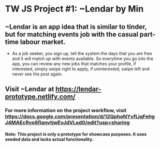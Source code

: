 # TW JS Project #1: ~Lendar by Min
## ~Lendar is an app idea that is similar to tinder, but for matching events job with the casual part-time labour market.

- As a job seeker, you sign up, tell the system the days that you are free and it will match up with events available. So everytime you go into the app, you can review any new jobs that matches your profile, if interested, simply swipe right to apply, if uninterested, swipe left and never see the post again.

## Visit ~Lendar at https://lendar-prototype.netlify.com/

### For more information on the project workflow, visit https://docs.google.com/presentation/d/12QphoNYvfLjqFehgJ4MAEcRvo6fIanvtjwEvJdVLod0/edit?usp=sharing

#### Note: This project is only a prototype for showcase purposes. It uses seeded data and lacks actual functionality.